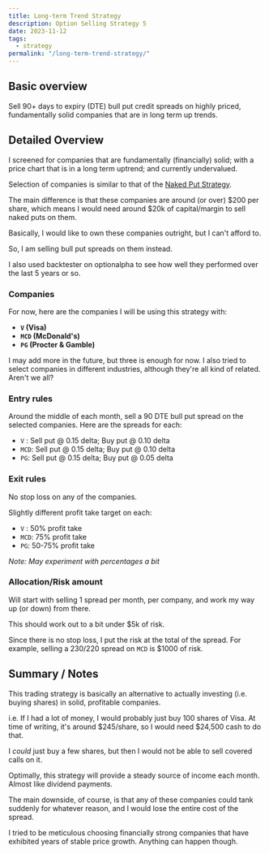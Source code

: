 ```yaml
---
title: Long-term Trend Strategy
description: Option Selling Strategy 5
date: 2023-11-12
tags:
  - strategy
permalink: "/long-term-trend-strategy/"
---
```



## Basic overview

Sell 90+ days to expiry (DTE) bull put credit spreads on highly priced, fundamentally solid companies that are in long term up trends.
 
## Detailed Overview 

I screened for companies that are fundamentally (financially) solid; with a price chart that is in a long term uptrend; and currently undervalued.  

Selection of companies is similar to that of the <a href="https://options1k.com/naked-put-strategy/">Naked Put Strategy</a>. 

The main difference is that these companies are around (or over) $200 per share, which means I would need around $20k of capital/margin to sell naked puts on them.

Basically, I would like to own these companies outright, but I can't afford to.  

So, I am selling bull put spreads on them instead.

I also used backtester on optionalpha to see how well they performed over the last 5 years or so.

### Companies
For now, here are the companies I will be using this strategy with:
- **`V` (Visa)**
- **`MCD` (McDonald's)**
- **`PG` (Procter & Gamble)**

I may add more in the future, but three is enough for now.  I also tried to select companies in different industries, although they're all kind of related.  Aren't we all?

### Entry rules
Around the middle of each month, sell a 90 DTE bull put spread on the selected companies.  Here are the spreads for each:

- `V` : Sell put @ 0.15 delta; Buy put @ 0.10 delta
- `MCD`: Sell put @ 0.15 delta; Buy put @ 0.10 delta
- `PG`: Sell put @ 0.15 delta; Buy put @ 0.05 delta


### Exit rules
No stop loss on any of the companies.

Slightly different profit take target on each:
- `V` : 50% profit take
- `MCD`: 75% profit take
- `PG`: 50-75% profit take

*Note: May experiment with percentages a bit*

### Allocation/Risk amount
Will start with selling 1 spread per month, per company, and work my way up (or down) from there.

This should work out to a bit under $5k of risk.  

Since there is no stop loss, I put the risk at the total of the spread.  For example, selling a 230/220 spread on `MCD` is $1000 of risk.

## Summary / Notes
This trading strategy is basically an alternative to actually investing (i.e. buying shares) in solid, profitable companies.

i.e. If I had a lot of money, I would probably just buy 100 shares of Visa.  At time of writing, it's around $245/share, so I would need $24,500 cash to do that.

I *could* just buy a few shares, but then I would not be able to sell covered calls on it.

Optimally, this strategy will provide a steady source of income each month.  Almost like dividend payments.

The main downside, of course, is that any of these companies could tank suddenly for whatever reason, and I would lose the entire cost of the spread.

I tried to be meticulous choosing financially strong companies that have exhibited years of stable price growth.  Anything can happen though.


